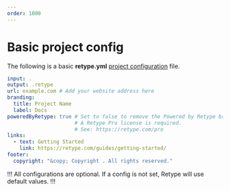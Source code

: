 ```yaml
---
order: 1000
---
```

# Basic project config

The following is a basic **retype.yml** [project configuration](/configuration/project.md) file.

```yml retype.yml
input: .
output: .retype
url: example.com # Add your website address here
branding:
  title: Project Name
  label: Docs
poweredByRetype: true # Set to false to remove the Powered by Retype branding.
                      # A Retype Pro license is required.
                      # See: https://retype.com/pro
links:
  - text: Getting Started
    link: https://retype.com/guides/getting-started/
footer:
  copyright: "&copy; Copyright . All rights reserved."
```

!!!
All configurations are optional. If a config is not set, Retype will use default values.
!!!